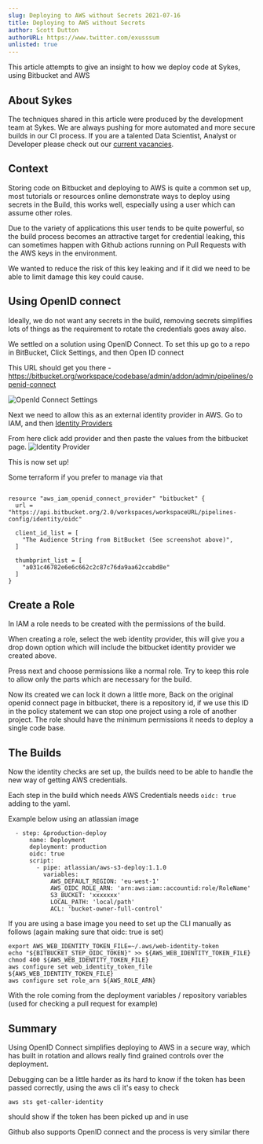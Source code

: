 ```yaml
---
slug: Deploying to AWS without Secrets 2021-07-16
title: Deploying to AWS without Secrets
author: Scott Dutton
authorURL: https://www.twitter.com/exusssum
unlisted: true
---
```


This article attempts to give an insight to how we deploy code at Sykes, using Bitbucket and AWS

## About Sykes

The techniques shared in this article were produced by the development team at Sykes. We are always pushing for more automated and more secure builds in our CI process. If you are a talented Data Scientist, Analyst or Developer please check out our [current vacancies](https://www.sykescottages.co.uk/careers/).

<!--truncate-->

## Context

Storing code on Bitbucket and deploying to AWS is quite a common set up, most tutorials or resources online 
demonstrate ways to deploy using secrets in the Build, this works well, especially using
a user which can assume other roles.

Due to the variety of applications this user tends to be quite powerful, so the build process becomes an attractive target for credential
leaking, this can sometimes happen with Github actions running on Pull Requests with the AWS keys in the environment.

We wanted to reduce the risk of this key leaking and if it did we need to be able to limit damage this key could cause.

## Using OpenID connect

Ideally, we do not want any secrets in the build, removing secrets simplifies lots of things as the
requirement to rotate the credentials goes away also.

We settled on a solution using OpenID Connect. To set this up go to a repo in BitBucket, Click Settings, and then Open ID connect

This URL should get you there - https://bitbucket.org/workspace/codebase/admin/addon/admin/pipelines/openid-connect

![OpenId Connect Settings](/img/postimages/aws-without-secrets/openidconnect.png)

Next we need to allow this as an external identity provider in AWS. Go to IAM, and then [Identity Providers](https://console.aws.amazon.com/iamv2/home?#/identity_providers)

From here click add provider and then paste the values from the bitbucket page.
![Identity Provider](/img/postimages/aws-without-secrets/identity-provider.png)

This is now set up!

Some terraform if you prefer to manage via that 

```

resource "aws_iam_openid_connect_provider" "bitbucket" {
  url = "https://api.bitbucket.org/2.0/workspaces/workspaceURL/pipelines-config/identity/oidc"

  client_id_list = [
    "The Audience String from BitBucket (See screenshot above)",
  ]

  thumbprint_list = [
    "a031c46782e6e6c662c2c87c76da9aa62ccabd8e"
  ]
}

```

## Create a Role

In IAM a role needs to be created with the permissions of the build.

When creating a role, select the web identity provider, this will give you a drop down option which will include the 
bitbucket identity provider we created above.

Press next and choose permissions like a normal role. Try to keep this role to allow only the parts which are necessary for the build.

Now its created we can lock it down a little more, Back on the original openid connect page in bitbucket, there is a repository id, if we use this ID in the 
policy statement we can stop one project using a role of another project.
The role should have the minimum permissions it needs to deploy a single code base.

## The Builds

Now the identity checks are set up, the builds need to be able to handle the new way of getting AWS credentials.

Each step in the build which needs AWS Credentials needs `oidc: true` adding to the yaml.

Example below using an atlassian image
```
  - step: &production-deploy
      name: Deployment
      deployment: production
      oidc: true
      script:
        - pipe: atlassian/aws-s3-deploy:1.1.0
          variables:
            AWS_DEFAULT_REGION: 'eu-west-1'
            AWS_OIDC_ROLE_ARN: 'arn:aws:iam::accountid:role/RoleName'
            S3_BUCKET: 'xxxxxxx'
            LOCAL_PATH: 'local/path'
            ACL: 'bucket-owner-full-control'
```

If you are using a base image you need to set up the CLI manually as follows (again making sure that oidc: true is set)
```
export AWS_WEB_IDENTITY_TOKEN_FILE=~/.aws/web-identity-token
echo "${BITBUCKET_STEP_OIDC_TOKEN}" >> ${AWS_WEB_IDENTITY_TOKEN_FILE}
chmod 400 ${AWS_WEB_IDENTITY_TOKEN_FILE}
aws configure set web_identity_token_file ${AWS_WEB_IDENTITY_TOKEN_FILE}
aws configure set role_arn ${AWS_ROLE_ARN}
```
With the role coming from the deployment variables / repository variables (used for checking a pull request for example)


## Summary

Using OpenID Connect simplifies deploying to AWS in a secure way, which has built in rotation and allows really find grained
controls over the deployment.

Debugging can be a little harder as its hard to know if the token has been passed correctly, using the aws cli it's easy to
check

```
aws sts get-caller-identity
```

should show if the token has been picked up and in use

Github also supports OpenID connect and the process is very similar there